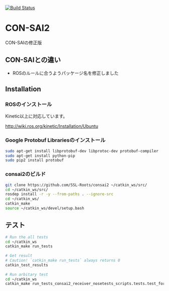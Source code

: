 [![Build Status](https://travis-ci.org/SSL-Roots/consai2.svg?branch=master)](https://travis-ci.org/SSL-Roots/consai2)

# CON-SAI2

CON-SAIの修正版


## CON-SAIとの違い

- ROSのルールに合うようパッケージ名を修正しました


## Installation

### ROSのインストール

Kinetic以上に対応しています。

http://wiki.ros.org/kinetic/Installation/Ubuntu

### Google Protobuf Librariesのインストール

```zsh
sudo apt-get install libprotobuf-dev libprotoc-dev protobuf-compiler
sudo apt-get install python-pip
sudo pip2 install protobuf
```

### consai2のビルド

```zsh
git clone https://github.com/SSL-Roots/consai2 ~/catkin_ws/src/
cd ~/catkin_ws/src/
rosdep install -r -y --from-paths . --ignore-src
cd ~/catkin_ws/
catkin_make
source ~/catkin_ws/devel/setup.bash
```

## テスト

```zsh
# Run the all tests
cd ~/catkin_ws
catkin_make run_tests 
  
# Get result
# Caution! `catkin_make run_tests` always returns 0
catkin_test_results
  
# Run arbitary test
cd ~/catkin_ws
catkin_make run_tests_consai2_receiver_nosetests_scripts.tests.test_format_convert.py

```
